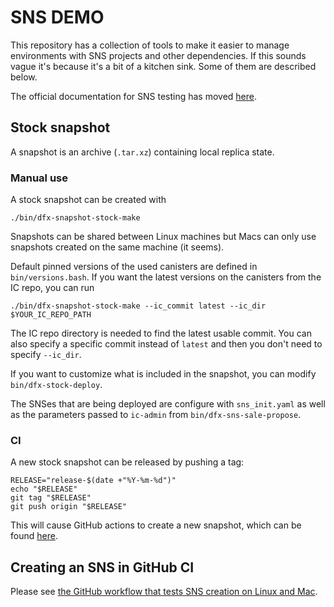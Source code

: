 # SNS DEMO

This repository has a collection of tools to make it easier to manage
environments with SNS projects and other dependencies. If this sounds vague it's
because it's a bit of a kitchen sink. Some of them are described below.

The official documentation for SNS testing has moved [here](https://github.com/dfinity/sns-testing).

## Stock snapshot

A snapshot is an archive (`.tar.xz`) containing local replica state.

### Manual use

A stock snapshot can be created with
```
./bin/dfx-snapshot-stock-make
```
Snapshots can be shared between Linux machines but Macs can only use snapshots
created on the same machine (it seems).

Default pinned versions of the used canisters are defined in
`bin/versions.bash`. If you want the latest versions on the canisters from the
IC repo, you can run
```
./bin/dfx-snapshot-stock-make --ic_commit latest --ic_dir $YOUR_IC_REPO_PATH
```
The IC repo directory is needed to find the latest usable commit. You can also
specify a specific commit instead of `latest` and then you don't need to specify
`--ic_dir`.

If you want to customize what is included in the snapshot, you can modify
`bin/dfx-stock-deploy`.

The SNSes that are being deployed are configure with `sns_init.yaml` as well as
the parameters passed to `ic-admin` from `bin/dfx-sns-sale-propose`.

### CI

A new stock snapshot can be released by pushing a tag:

```
RELEASE="release-$(date +"%Y-%m-%d")"
echo "$RELEASE"
git tag "$RELEASE"
git push origin "$RELEASE"
```

This will cause GitHub actions to create a new snapshot, which can be found
[here](https://github.com/dfinity/snsdemo/tags).



## Creating an SNS in GitHub CI

Please see [the GitHub workflow that tests SNS creation on Linux and Mac](.github/workflows/run.yml).
